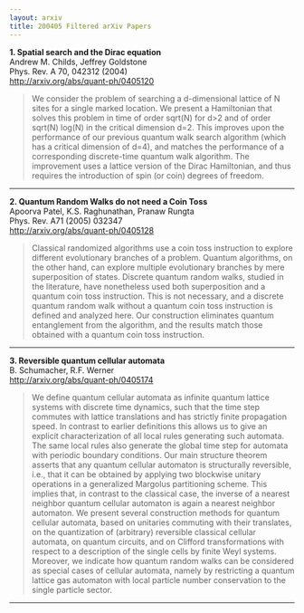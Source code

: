```yaml
---
layout: arxiv
title: 200405 Filtered arXiv Papers
---
```


**1.    Spatial search and the Dirac equation**  
Andrew M. Childs, Jeffrey Goldstone  
Phys. Rev. A 70, 042312 (2004)  
http://arxiv.org/abs/quant-ph/0405120  
<blockquote>
<p>
We consider the problem of searching a d-dimensional lattice of N sites for a single marked location. We present a Hamiltonian that solves this problem in time of order sqrt(N) for d>2 and of order sqrt(N) log(N) in the critical dimension d=2. This improves upon the performance of our previous quantum walk search algorithm (which has a critical dimension of d=4), and matches the performance of a corresponding discrete-time quantum walk algorithm. The improvement uses a lattice version of the Dirac Hamiltonian, and thus requires the introduction of spin (or coin) degrees of freedom.
</p>
</blockquote>

------

**2.    Quantum Random Walks do not need a Coin Toss**  
Apoorva Patel, K.S. Raghunathan, Pranaw Rungta  
Phys. Rev. A71 (2005) 032347  
http://arxiv.org/abs/quant-ph/0405128  
<blockquote>
<p>
Classical randomized algorithms use a coin toss instruction to explore different evolutionary branches of a problem. Quantum algorithms, on the other hand, can explore multiple evolutionary branches by mere superposition of states. Discrete quantum random walks, studied in the literature, have nonetheless used both superposition and a quantum coin toss instruction. This is not necessary, and a discrete quantum random walk without a quantum coin toss instruction is defined and analyzed here. Our construction eliminates quantum entanglement from the algorithm, and the results match those obtained with a quantum coin toss instruction.
</p>
</blockquote>

------

**3.    Reversible quantum cellular automata**  
B. Schumacher, R.F. Werner  
http://arxiv.org/abs/quant-ph/0405174  
<blockquote>
<p>
We define quantum cellular automata as infinite quantum lattice systems with discrete time dynamics, such that the time step commutes with lattice translations and has strictly finite propagation speed. In contrast to earlier definitions this allows us to give an explicit characterization of all local rules generating such automata. The same local rules also generate the global time step for automata with periodic boundary conditions. Our main structure theorem asserts that any quantum cellular automaton is structurally reversible, i.e., that it can be obtained by applying two blockwise unitary operations in a generalized Margolus partitioning scheme. This implies that, in contrast to the classical case, the inverse of a nearest neighbor quantum cellular automaton is again a nearest neighbor automaton. We present several construction methods for quantum cellular automata, based on unitaries commuting with their translates, on the quantization of (arbitrary) reversible classical cellular automata, on quantum circuits, and on Clifford transformations with respect to a description of the single cells by finite Weyl systems. Moreover, we indicate how quantum random walks can be considered as special cases of cellular automata, namely by restricting a quantum lattice gas automaton with local particle number conservation to the single particle sector.
</p>
</blockquote>

------

